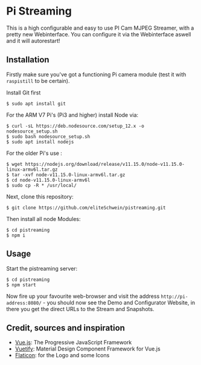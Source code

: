 # Pi Streaming

This is a high configurable and easy to use PI Cam MJPEG Streamer, with a pretty new Webinterface.
You can configure it via the Webinterface aswell and it will autorestart!


## Installation

Firstly make sure you've got a functioning Pi camera module (test it with
`raspistill` to be certain). 

Install Git first

    $ sudo apt install git


For the ARM V7 Pi's (Pi3 and higher) install Node via:

    $ curl -sL https://deb.nodesource.com/setup_12.x -o nodesource_setup.sh
    $ sudo bash nodesource_setup.sh
    $ sudo apt install nodejs
    
For the older Pi's use :

    $ wget https://nodejs.org/download/release/v11.15.0/node-v11.15.0-linux-armv6l.tar.gz
    $ tar -xvf node-v11.15.0-linux-armv6l.tar.gz
    $ cd node-v11.15.0-linux-armv6l
    $ sudo cp -R * /usr/local/

Next, clone this repository:

    $ git clone https://github.com/eliteSchwein/pistreaming.git

Then install all node Modules:

    $ cd pistreaming
    $ npm i


## Usage

Start the pistreaming server:

    $ cd pistreaming
    $ npm start

Now fire up your favourite web-browser and visit the address
`http://pi-address:8080/` - you should now see the Demo and Configurator Website, in there you get the direct URLs to the Stream and Snapshots.

## Credit, sources and inspiration

* [Vue.js](https://vuejs.org/): The Progressive JavaScript Framework
* [Vuetify](https://vuetifyjs.com/): Material Design Component Framework for Vue.js
* [Flaticon](https://www.flaticon.com): for the Logo and some Icons
